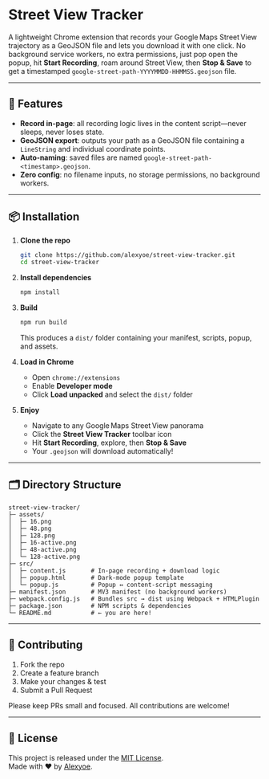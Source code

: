 # Street View Tracker

A lightweight Chrome extension that records your Google Maps Street View trajectory as a GeoJSON file and lets you download it with one click. No background service workers, no extra permissions, just pop open the popup, hit **Start Recording**, roam around Street View, then **Stop & Save** to get a timestamped `google-street-path-YYYYMMDD-HHMMSS.geojson` file.

---

## 🚀 Features

- **Record in-page**: all recording logic lives in the content script—never sleeps, never loses state.  
- **GeoJSON export**: outputs your path as a GeoJSON file containing a `LineString` and individual coordinate points.  
- **Auto‑naming**: saved files are named `google-street-path-<timestamp>.geojson`.  
- **Zero config**: no filename inputs, no storage permissions, no background workers.  

---

## 📦 Installation

1. **Clone the repo**  
   ```bash
   git clone https://github.com/alexyoe/street-view-tracker.git
   cd street-view-tracker
   ```

2. **Install dependencies**  
   ```bash
   npm install
   ```

3. **Build**  
   ```bash
   npm run build
   ```
   This produces a `dist/` folder containing your manifest, scripts, popup, and assets.

4. **Load in Chrome**  
   - Open `chrome://extensions`  
   - Enable **Developer mode**  
   - Click **Load unpacked** and select the `dist/` folder  

5. **Enjoy**  
   - Navigate to any Google Maps Street View panorama  
   - Click the **Street View Tracker** toolbar icon  
   - Hit **Start Recording**, explore, then **Stop & Save**  
   - Your `.geojson` will download automatically!

---

## 🗂 Directory Structure

```
street-view-tracker/
├─ assets/
│  ├─ 16.png
│  ├─ 48.png
│  ├─ 128.png
│  ├─ 16-active.png
│  ├─ 48-active.png
│  └─ 128-active.png
├─ src/
│  ├─ content.js       # In-page recording + download logic
│  ├─ popup.html       # Dark-mode popup template
│  └─ popup.js         # Popup ↔ content-script messaging
├─ manifest.json       # MV3 manifest (no background workers)
├─ webpack.config.js   # Bundles src → dist using Webpack + HTMLPlugin
├─ package.json        # NPM scripts & dependencies
└─ README.md           # ← you are here!
```

---

## 🤝 Contributing

1. Fork the repo  
2. Create a feature branch  
3. Make your changes & test  
4. Submit a Pull Request  

Please keep PRs small and focused. All contributions are welcome!

---

## 📜 License

This project is released under the [MIT License](LICENSE).  
Made with ♥ by [Alexyoe](https://github.com/alexyoe).  
